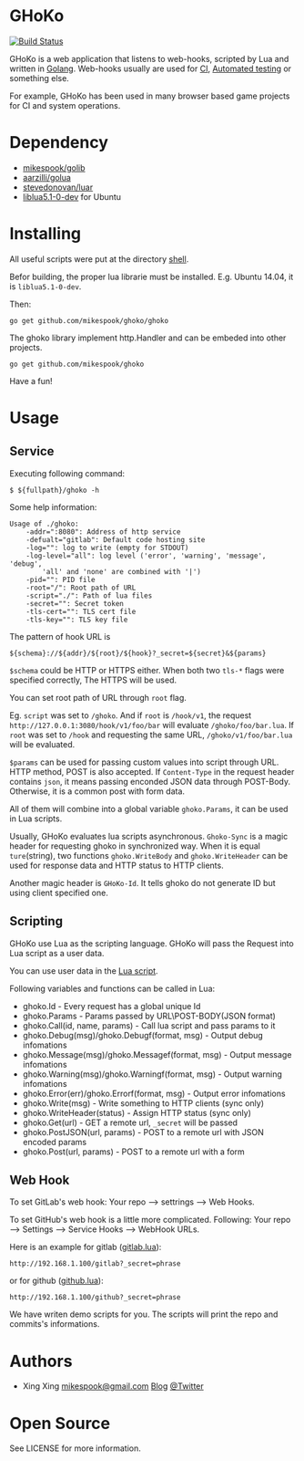 GHoKo
=====

[![Build Status][travis-img]][travis]

GHoKo is a web application that listens to web-hooks, scripted by Lua and
written in [Golang][golang]. Web-hooks usually are used for [CI][ci], 
[Automated testing][auto-testing] or something else.

For example, GHoKo has been used in many browser based game projects for
CI and system operations.

Dependency
==========

 * [mikespook/golib][golib]
 * [aarzilli/golua][golua]
 * [stevedonovan/luar][luar]
 * [liblua5.1-0-dev][liblua] for Ubuntu

Installing
==========

All useful scripts were put at the directory [shell][shell].

Befor building, the proper lua librarie must be installed.
E.g. Ubuntu 14.04, it is `liblua5.1-0-dev`.

Then:

	go get github.com/mikespook/ghoko/ghoko

The ghoko library implement http.Handler and can be embeded
into other projects.

	go get github.com/mikespook/ghoko

Have a fun!

Usage
=====

Service
-------

Executing following command:

	$ ${fullpath}/ghoko -h

Some help information:

	Usage of ./ghoko:
		-addr=":8080": Address of http service
		-defualt="gitlab": Default code hosting site
		-log="": log to write (empty for STDOUT)
		-log-level="all": log level ('error', 'warning', 'message', 'debug', 
			'all' and 'none' are combined with '|')
		-pid="": PID file
		-root="/": Root path of URL
		-script="./": Path of lua files
		-secret="": Secret token
		-tls-cert="": TLS cert file
		-tls-key="": TLS key file
		

The pattern of hook URL is 

	${schema}://${addr}/${root}/${hook}?_secret=${secret}&${params}

`$schema` could be HTTP or HTTPS either. When both two `tls-*` flags were
specified correctly, The HTTPS will be used.

You can set root path of URL through `root` flag.

Eg. `script` was set to `/ghoko`. And if `root` is `/hook/v1`, the request
`http://127.0.0.1:3080/hook/v1/foo/bar` will evaluate `/ghoko/foo/bar.lua`.
If `root` was set to `/hook` and requesting the same URL, 
`/ghoko/v1/foo/bar.lua` will be evaluated.

`$params` can be used for passing custom values into script through URL. 
HTTP method, POST is also accepted. If `Content-Type` in the request header
contains `json`, it means passing enconded JSON data through POST-Body.
Otherwise, it is a common post with form data.

All of them will combine into a global variable `ghoko.Params`, it can
be used in Lua scripts.

Usually, GHoKo evaluates lua scripts asynchronous. `Ghoko-Sync` is a magic 
header for requesting ghoko in synchronized way. When it is equal 
`ture`(string), two functions `ghoko.WriteBody` and `ghoko.WriteHeader`
can be used for response data and HTTP status to HTTP clients.

Another magic header is `GHoKo-Id`. It tells ghoko do not generate ID
but using client specified one.

Scripting
---------

GHoKo use Lua as the scripting language. GHoKo will pass the Request into
Lua script as a user data.

You can use user data in the [Lua script][demo].

Following variables and functions can be called in Lua:

 * ghoko.Id - Every request has a global unique Id
 * ghoko.Params - Params passed by URL\POST-BODY(JSON format)
 * ghoko.Call(id, name, params) - Call lua script and pass params to it
 * ghoko.Debug(msg)/ghoko.Debugf(format, msg) - Output debug infomations
 * ghoko.Message(msg)/ghoko.Messagef(format, msg) - Output message infomations
 * ghoko.Warning(msg)/ghoko.Warningf(format, msg) - Output warning infomations
 * ghoko.Error(err)/ghoko.Errorf(format, msg) - Output error infomations
 * ghoko.Write(msg) - Write something to HTTP clients (sync only)
 * ghoko.WriteHeader(status) - Assign HTTP status (sync only)
 * ghoko.Get(url) - GET a remote url, `_secret` will be passed
 * ghoko.PostJSON(url, params) - POST to a remote url with JSON encoded params
 * ghoko.Post(url, params) - POST to a remote url with a form

Web Hook
--------

To set GitLab's web hook: Your repo --> settrings --> Web Hooks.

To set GitHub's web hook is a little more complicated.
Following: Your repo --> Settings --> Service Hooks --> WebHook URLs.

Here is an example for gitlab ([gitlab.lua][gitlab-lua]):

	http://192.168.1.100/gitlab?_secret=phrase

or for github ([github.lua][github-lua]):

	http://192.168.1.100/github?_secret=phrase

We have writen demo scripts for you. The scripts will print the repo and commits's informations.

Authors
=======

 * Xing Xing <mikespook@gmail.com> [Blog][blog] [@Twitter][twitter]

Open Source
===========

See LICENSE for more information.

[gitlab]: http://www.gitlab.com
[github]: http://www.github.com
[ci]: http://en.wikipedia.org/wiki/Continuous_integration
[golang]: http://golang.org
[golib]: https://github.com/mikespook/golib
[golua]: https://github.com/aarzilli/golua
[luar]: https://github.com/stevedonovan/luar
[demo]: https://github.com/mikespook/ghoko/blob/master/foobar.lua
[blog]: http://mikespook.com
[twitter]: http://twitter.com/mikespook
[github-req]: https://help.github.com/articles/post-receive-hooks
[gitlab-req]: http://demo.gitlab.com/help/web_hooks
[rhodecode]: https://rhodecode.com/
[bitbucket]: https://bitbucket.org/
[github-lua]: https://github.com/mikespook/ghoko/blob/master/github.lua
[gitlab-lua]: https://github.com/mikespook/ghoko/blob/master/gitlab.lua
[travis-img]: https://travis-ci.org/mikespook/ghoko.png?branch=master
[travis]: https://travis-ci.org/mikespook/ghoko
[auto-testing]: http://en.wikipedia.org/wiki/Test_automation
[shell]: https://github.com/mikespook/ghoko/tree/master/shell  
[liblua]: http://packages.ubuntu.com/trusty/liblua5.1-0-dev
